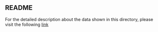 
## README
For the detailed description about the data shown in this directory, please visit the following [link](https://hemdag.readthedocs.io/en/latest/tutorial.html#data-description "detailed data description")

